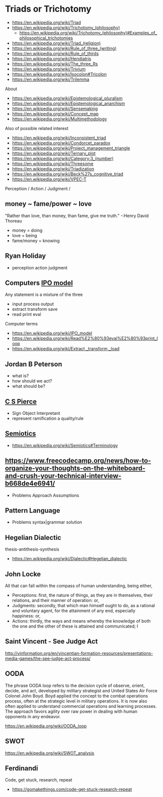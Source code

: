 
# Triads or Trichotomy

* https://en.wikipedia.org/wiki/Triad
* https://en.wikipedia.org/wiki/Trichotomy_(philosophy)
	* https://en.wikipedia.org/wiki/Trichotomy_(philosophy)#Examples_of_philosophical_trichotomies
* https://en.wikipedia.org/wiki/Triad_(religion)
* https://en.wikipedia.org/wiki/Rule_of_three_(writing)
* https://en.wikipedia.org/wiki/Rule_of_thirds
* https://en.wikipedia.org/wiki/Hendiatris
* https://en.wikipedia.org/wiki/The_three_Rs
* https://en.wikipedia.org/wiki/Trivium
* https://en.wikipedia.org/wiki/Isocolon#Tricolon
* https://en.wikipedia.org/wiki/Trilemma

About

* https://en.wikipedia.org/wiki/Epistemological_pluralism
* https://en.wikipedia.org/wiki/Epistemological_anarchism
* https://en.wikipedia.org/wiki/Sensemaking
* https://en.wikipedia.org/wiki/Concept_map
* https://en.wikipedia.org/wiki/Multimethodology

Also of possible related interest

* https://en.wikipedia.org/wiki/Inconsistent_triad
* https://en.wikipedia.org/wiki/Condorcet_paradox
* https://en.wikipedia.org/wiki/Project_management_triangle
* https://en.wikipedia.org/wiki/Ternary_plot
* https://en.wikipedia.org/wiki/Category:3_(number)
* https://en.wikipedia.org/wiki/Threesome
* https://en.wikipedia.org/wiki/Triadization
* https://en.wikipedia.org/wiki/Beck%27s_cognitive_triad
* https://en.wikipedia.org/wiki/VPEC-T


Perception /  Action / Judgment /

## money ~ fame/power ~ love

"Rather than love, than money, than fame, give me truth." -:Henry David Thoreau

* money = doing
* love = being
* fame/money = knowing

## Ryan Holiday

* perception	action		judgment


## Computers [IPO model]( https://en.wikipedia.org/wiki/IPO_model )

Any statement is a mixture of the three

* input			process		output
* extract		transform	save
* read			print 		eval


Computer terms

* https://en.wikipedia.org/wiki/IPO_model
* https://en.wikipedia.org/wiki/Read%E2%80%93eval%E2%80%93print_loop
* https://en.wikipedia.org/wiki/Extract,_transform,_load



## Jordan B Peterson

* what is?
* how should we act?
* what should be?


## [C S Pierce]( https://en.wikipedia.org/wiki/Charles_Sanders_Peirce )

* Sign			Object			Interpretant
* represent		ramification	a quality/rule


## [Semiotics]( https://en.wikipedia.org/wiki/Semiotics )

* https://en.wikipedia.org/wiki/Semiotics#Terminology


## https://www.freecodecamp.org/news/how-to-organize-your-thoughts-on-the-whiteboard-and-crush-your-technical-interview-b668de4e6941/

* Problems		Approach		Assumptions


## Pattern Language

* Problems 		syntax|grammar 		solution

## Hegelian Dialectic

thesis-antithesis-synthesis

* https://en.wikipedia.org/wiki/Dialectic#Hegelian_dialectic


## John Locke

All that can fall within the compass of human understanding, being either,

* Perceptions: first, the nature of things, as they are in themselves, their relations, and their manner of operation: or,
* Judgments: secondly, that which man himself ought to do, as a rational and voluntary agent, for the attainment of any end, especially happiness: or,
* Actions: thirdly, the ways and means whereby the knowledge of both the one and the other of these is attained and communicated; I


## Saint Vincent - See Judge Act

http://vinformation.org/en/vincentian-formation-resources/presentations-media-games/the-see-judge-act-process/


## OODA

The phrase OODA loop refers to the decision cycle of observe, orient, decide, and act, developed by military strategist and United States Air Force Colonel John Boyd. Boyd applied the concept to the combat operations process, often at the strategic level in military operations. It is now also often applied to understand commercial operations and learning processes. The approach favors agility over raw power in dealing with human opponents in any endeavor.


https://en.wikipedia.org/wiki/OODA_loop


## SWOT

https://en.wikipedia.org/wiki/SWOT_analysis


## Ferdinandi

Code, get stuck, research, repeat

* https://gomakethings.com/code-get-stuck-research-repeat

